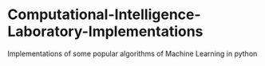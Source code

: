 # Computational-Intelligence-Laboratory-Implementations
Implementations of some popular algorithms of Machine Learning in python
